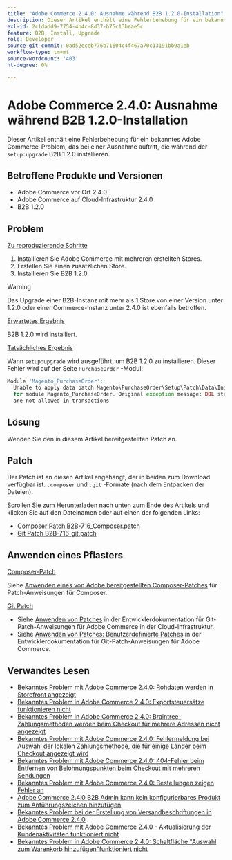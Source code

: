 ```yaml
---
title: "Adobe Commerce 2.4.0: Ausnahme während B2B 1.2.0-Installation"
description: Dieser Artikel enthält eine Fehlerbehebung für ein bekanntes Adobe Commerce-Problem, das bei der Installation von B2B 1.2.0 für eine Ausnahme ausgelöst wurde, die während "setup:upgrade"ausgelöst wurde.
exl-id: 2c1dadd9-7754-4b4c-8d37-b75c13beae5c
feature: B2B, Install, Upgrade
role: Developer
source-git-commit: 0ad52eceb776b71604c4f467a70c13191bb9a1eb
workflow-type: tm+mt
source-wordcount: '403'
ht-degree: 0%

---
```


# Adobe Commerce 2.4.0: Ausnahme während B2B 1.2.0-Installation

Dieser Artikel enthält eine Fehlerbehebung für ein bekanntes Adobe Commerce-Problem, das bei einer Ausnahme auftritt, die während der `setup:upgrade` B2B 1.2.0 installieren.

## Betroffene Produkte und Versionen

* Adobe Commerce vor Ort 2.4.0
* Adobe Commerce auf Cloud-Infrastruktur 2.4.0
* B2B 1.2.0

## Problem

<u>Zu reproduzierende Schritte</u>

1. Installieren Sie Adobe Commerce mit mehreren erstellten Stores.
1. Erstellen Sie einen zusätzlichen Store.
1. Installieren Sie B2B 1.2.0.

>[!WARNING]
>
>Das Upgrade einer B2B-Instanz mit mehr als 1 Store von einer Version unter 1.2.0 oder einer Commerce-Instanz unter 2.4.0 ist ebenfalls betroffen.

<u>Erwartetes Ergebnis</u>

B2B 1.2.0 wird installiert.

<u>Tatsächliches Ergebnis</u>

Wann `setup:upgrade` wird ausgeführt, um B2B 1.2.0 zu installieren. Dieser Fehler wird auf der Seite `PurchaseOrder` -Modul:

```php
Module 'Magento_PurchaseOrder':
  Unable to apply data patch Magento\PurchaseOrder\Setup\Patch\Data\InitPurchaseOrderSalesSequence
  for module Magento_PurchaseOrder. Original exception message: DDL statements
  are not allowed in transactions
```

## Lösung

Wenden Sie den in diesem Artikel bereitgestellten Patch an.

## Patch

Der Patch ist an diesen Artikel angehängt, der in beiden zum Download verfügbar ist. `.composer` und `.git` -Formate (nach dem Entpacken der Dateien).

Scrollen Sie zum Herunterladen nach unten zum Ende des Artikels und klicken Sie auf den Dateinamen oder auf einen der folgenden Links:

* [Composer Patch B2B-716\_Composer.patch](assets/B2B-716_composer.patch.zip)
* [Git Patch B2B-716\_git.patch](assets/B2B-716_git.patch.zip)

## Anwenden eines Pflasters

<u>Composer-Patch </u>

Siehe [Anwenden eines von Adobe bereitgestellten Composer-Patches](/help/how-to/general/how-to-apply-a-composer-patch-provided-by-magento.md) für Patch-Anweisungen für Composer.

<u>Git Patch </u>

* Siehe [Anwenden von Patches](https://devdocs.magento.com/cloud/project/project-patch.html) in der Entwicklerdokumentation für Git-Patch-Anweisungen für Adobe Commerce in der Cloud-Infrastruktur.
* Siehe [Anwenden von Patches: Benutzerdefinierte Patches](https://devdocs.magento.com/guides/v2.4/comp-mgr/patching.html#custom-patches) in der Entwicklerdokumentation für Git-Patch-Anweisungen für Adobe Commerce.

## Verwandtes Lesen

* [Bekanntes Problem mit Adobe Commerce 2.4.0: Rohdaten werden in Storefront angezeigt](/help/troubleshooting/storefront/magento-2-4-0-issue-storefront-raw-message-data-display.md)
* [Bekanntes Problem in Adobe Commerce 2.4.0: Exportsteuersätze funktionieren nicht](/help/troubleshooting/miscellaneous/magento-2-4-0-known-issue-export-tax-rates-does-not-work.md)
* [Bekanntes Problem in Adobe Commerce 2.4.0: Braintree-Zahlungsmethoden werden beim Checkout für mehrere Adressen nicht angezeigt](/help/troubleshooting/payments/magento-2-4-0-braintree-not-in-multiple-addresses-checkout.md)
* [Bekanntes Problem mit Adobe Commerce 2.4.0: Fehlermeldung bei Auswahl der lokalen Zahlungsmethode, die für einige Länder beim Checkout angezeigt wird](/help/troubleshooting/payments/magento-2-4-0-checkout-error-selecting-local-payments.md)
* [Bekanntes Problem mit Adobe Commerce 2.4.0: 404-Fehler beim Entfernen von Belohnungspunkten beim Checkout mit mehreren Sendungen](/help/troubleshooting/storefront/magento-2-4-0-404-error-removing-rewards-points-on-multi-shipping-checkout.md)
* [Bekanntes Problem mit Adobe Commerce 2.4.0: Bestellungen zeigen Fehler an](/help/troubleshooting/storefront/magento-2-4-0-known-issue-orders-display-error.md)
* [Adobe Commerce 2.4.0 B2B Admin kann kein konfigurierbares Produkt zum Anführungszeichen hinzufügen](/help/troubleshooting/miscellaneous/magento-2-4-0-b2b-admin-can-t-add-configurable-product-to-quote.md)
* [Bekanntes Problem bei der Erstellung von Versandbeschriftungen in Adobe Commerce 2.4.0](/help/troubleshooting/known-issues-patches-attached/shipping-labels-creation-known-issue-in-magento-2-4-0.md)
* [Bekanntes Problem mit Adobe Commerce 2.4.0 - Aktualisierung der Kundenaktivitäten funktioniert nicht](/help/troubleshooting/miscellaneous/magento-2-4-0-refresh-on-customer-activities-does-not-work.md)
* [Bekanntes Problem in Adobe Commerce 2.4.0: Schaltfläche &quot;Auswahl zum Warenkorb hinzufügen&quot;funktioniert nicht](/help/troubleshooting/miscellaneous/magento-2-4-0-add-selections-to-my-cart-does-not-work.md)
